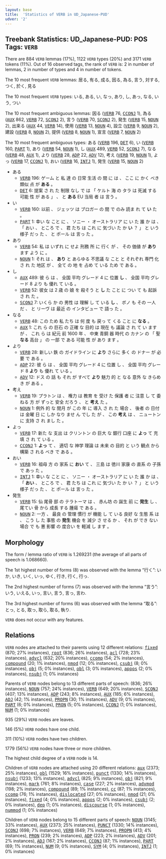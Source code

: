 ```yaml
---
layout: base
title:  'Statistics of VERB in UD_Japanese-PUD'
udver: '2'
---
```


## Treebank Statistics: UD_Japanese-PUD: POS Tags: `VERB`

There are 884 `VERB` lemmas (17%), 1122 `VERB` types (20%) and 3171 `VERB` tokens (11%).
Out of 16 observed tags, the rank of `VERB` is: 2 in number of lemmas, 2 in number of types and 4 in number of tokens.

The 10 most frequent `VERB` lemmas: 居る, 有る, 成る, 因る, 為る, 言う, 対する, つく, 於く, 見る

The 10 most frequent `VERB` types:  いる, ある, い, なっ, あり, し, あっ, なる, いう, つい

The 10 most frequent ambiguous lemmas: 因る (<tt><a href="ja_pud-pos-VERB.html">VERB</a></tt> 76, <tt><a href="ja_pud-pos-CCONJ.html">CCONJ</a></tt> 1), 為る (<tt><a href="ja_pud-pos-AUX.html">AUX</a></tt> 862, <tt><a href="ja_pud-pos-VERB.html">VERB</a></tt> 72, <tt><a href="ja_pud-pos-SCONJ.html">SCONJ</a></tt> 2), 言う (<tt><a href="ja_pud-pos-VERB.html">VERB</a></tt> 70, <tt><a href="ja_pud-pos-SCONJ.html">SCONJ</a></tt> 2), 発生 (<tt><a href="ja_pud-pos-VERB.html">VERB</a></tt> 15, <tt><a href="ja_pud-pos-NOUN.html">NOUN</a></tt> 2), 出来る (<tt><a href="ja_pud-pos-AUX.html">AUX</a></tt> 44, <tt><a href="ja_pud-pos-VERB.html">VERB</a></tt> 14), 使用 (<tt><a href="ja_pud-pos-VERB.html">VERB</a></tt> 13, <tt><a href="ja_pud-pos-NOUN.html">NOUN</a></tt> 4), 設立 (<tt><a href="ja_pud-pos-VERB.html">VERB</a></tt> 9, <tt><a href="ja_pud-pos-NOUN.html">NOUN</a></tt> 2), 建設 (<tt><a href="ja_pud-pos-VERB.html">VERB</a></tt> 8, <tt><a href="ja_pud-pos-NOUN.html">NOUN</a></tt> 2), 提供 (<tt><a href="ja_pud-pos-VERB.html">VERB</a></tt> 8, <tt><a href="ja_pud-pos-NOUN.html">NOUN</a></tt> 1), 宣言 (<tt><a href="ja_pud-pos-VERB.html">VERB</a></tt> 7, <tt><a href="ja_pud-pos-NOUN.html">NOUN</a></tt> 2)

The 10 most frequent ambiguous types:  ある (<tt><a href="ja_pud-pos-VERB.html">VERB</a></tt> 196, <tt><a href="ja_pud-pos-DET.html">DET</a></tt> 6), い (<tt><a href="ja_pud-pos-VERB.html">VERB</a></tt> 160, <tt><a href="ja_pud-pos-PART.html">PART</a></tt> 1), あり (<tt><a href="ja_pud-pos-VERB.html">VERB</a></tt> 54, <tt><a href="ja_pud-pos-NOUN.html">NOUN</a></tt> 1), し (<tt><a href="ja_pud-pos-AUX.html">AUX</a></tt> 489, <tt><a href="ja_pud-pos-VERB.html">VERB</a></tt> 52, <tt><a href="ja_pud-pos-SCONJ.html">SCONJ</a></tt> 7), なる (<tt><a href="ja_pud-pos-VERB.html">VERB</a></tt> 48, <tt><a href="ja_pud-pos-AUX.html">AUX</a></tt> 1), より (<tt><a href="ja_pud-pos-VERB.html">VERB</a></tt> 28, <tt><a href="ja_pud-pos-ADP.html">ADP</a></tt> 22, <tt><a href="ja_pud-pos-ADV.html">ADV</a></tt> 12), 考え (<tt><a href="ja_pud-pos-VERB.html">VERB</a></tt> 19, <tt><a href="ja_pud-pos-NOUN.html">NOUN</a></tt> 1), よっ (<tt><a href="ja_pud-pos-VERB.html">VERB</a></tt> 17, <tt><a href="ja_pud-pos-CCONJ.html">CCONJ</a></tt> 1), おい (<tt><a href="ja_pud-pos-VERB.html">VERB</a></tt> 16, <tt><a href="ja_pud-pos-INTJ.html">INTJ</a></tt> 1), 発生 (<tt><a href="ja_pud-pos-VERB.html">VERB</a></tt> 15, <tt><a href="ja_pud-pos-NOUN.html">NOUN</a></tt> 2)


* ある
  * <tt><a href="ja_pud-pos-VERB.html">VERB</a></tt> 196: ゲーム と 私 達 の 日常 生活 の 間 に は 、 ここ に かく べき 類似 点 が <b>ある</b> 。
  * <tt><a href="ja_pud-pos-DET.html">DET</a></tt> 6: 提案 さ れ た 制限 なし で は 「 ケルト 海 の タラ は 死滅 する 可能 性 が ある 」 、 と <b>ある</b> EU 当局 者 は 言う 。
* い
  * <tt><a href="ja_pud-pos-VERB.html">VERB</a></tt> 160: 以前 、 ジェッツ は ブロガー の 間 で のみ 読ま れ て <b>い</b> た 。
  * <tt><a href="ja_pud-pos-PART.html">PART</a></tt> 1: 幸い な こと に 、 ソニー ・ オーストラリア に い た 誰 か は 、 「 おい 、 ところ で 、 君 たち は これ に 気づい た か <b>い</b> ？ 」 と いう 様子 だっ た 、 と ポール は 言っ た 。
* あり
  * <tt><a href="ja_pud-pos-VERB.html">VERB</a></tt> 54: 私 は いずれ に せよ 刑務 所 に 行く が 、 その 価値 が <b>あり</b> ます よう に 。
  * <tt><a href="ja_pud-pos-NOUN.html">NOUN</a></tt> 1: それ は 、 <b>あり</b> と あらゆる 不思議 な こと と それぞれ 専門 化 さ れ た 地区 が 、 全て の 地 を 占め て いる ため で ある 。
* し
  * <tt><a href="ja_pud-pos-AUX.html">AUX</a></tt> 489: 彼 ら は 、 全国 平均 グレード 4 に 位置 <b>し</b> 、 全国 平均 グレード 8 より も 優れ て いる 。
  * <tt><a href="ja_pud-pos-VERB.html">VERB</a></tt> 52: 彼女 は 2 歳 の 娘 を 殺そう と <b>し</b> た こと に つい て も 起訴 さ れ た 。
  * <tt><a href="ja_pud-pos-SCONJ.html">SCONJ</a></tt> 7: いくら か の 男性 は 理解 し て いる <b>し</b> 、 ボノ も その 一人 だ 、 と リーヴ は 最近 の インタビュー で 語っ た 。
* なる
  * <tt><a href="ja_pud-pos-VERB.html">VERB</a></tt> 48: この ため 私 たち は 何 度 も 戻っ て くる こと に <b>なる</b> 。
  * <tt><a href="ja_pud-pos-AUX.html">AUX</a></tt> 1: これ ら の 巨石 の 正確 な 目的 は 現在 も 議論 さ れ て い ます が 、 これ ら は 紀元 前 1600 年 、 中東 青銅 器 時代 の カナン の 「 聖 <b>なる</b> 高台 」 の 一部 で ある 可能 性 が あり ます 。
* より
  * <tt><a href="ja_pud-pos-VERB.html">VERB</a></tt> 28: 新しい 鉄 の ガイドライン に <b>より</b> さらに 多く の ドナー が 必要 で ある 。
  * <tt><a href="ja_pud-pos-ADP.html">ADP</a></tt> 22: 彼 ら は 、 全国 平均 グレード 4 に 位置 し 、 全国 平均 グレード 8 <b>より</b> も 優れ て いる 。
  * <tt><a href="ja_pud-pos-ADV.html">ADV</a></tt> 12: ドス の 話 も それ が すべて <b>より</b> 魅力 的 と なる 意外 な きらめき が ある 。
* 考え
  * <tt><a href="ja_pud-pos-VERB.html">VERB</a></tt> 19: プラトン は 、 権力 は 教育 を 受け た 保護 者 に 注意 し て 委ねる 方 が ずっと 安全 だろう 、 と <b>考え</b> た 。
  * <tt><a href="ja_pud-pos-NOUN.html">NOUN</a></tt> 1: 例外 的 な 閏月 が この 年 に 導入 さ れ た 場合 、 後者 の 日付 は 金曜 日 に しか なり ませ ん でし た が 、 この <b>考え</b> は 、 ニュートン に 支持 さ れ まし た 。
* よっ
  * <tt><a href="ja_pud-pos-VERB.html">VERB</a></tt> 17: 新た な 支出 は クリントン の 巨大 な 銀行 口座 に <b>よっ</b> て 充填 さ れ て いる 。
  * <tt><a href="ja_pud-pos-CCONJ.html">CCONJ</a></tt> 1: <b>よっ</b> て 、 適切 な 神学 理論 は 未来 の 目的 と いう 観点 から 構築 さ れる べき で ある 。
* おい
  * <tt><a href="ja_pud-pos-VERB.html">VERB</a></tt> 16: 祖母 方 の 家系 に <b>おい</b> て 、 三島 は 徳川 家康 の 直系 の 子孫 で あっ た 。
  * <tt><a href="ja_pud-pos-INTJ.html">INTJ</a></tt> 1: 幸い な こと に 、 ソニー ・ オーストラリア に い た 誰 か は 、 「 <b>おい</b> 、 ところ で 、 君 たち は これ に 気づい た か い ？ 」 と いう 様子 だっ た 、 と ポール は 言っ た 。
* 発生
  * <tt><a href="ja_pud-pos-VERB.html">VERB</a></tt> 15: 仙 尾骨 部 の テラトーマ は 、 赤ん坊 の 誕生 前 に <b>発生</b> し 、 尾てい 骨 から 成長 する 腫瘍 で ある 。
  * <tt><a href="ja_pud-pos-NOUN.html">NOUN</a></tt> 2: 一方 、 最良 の 管理 慣行 が 機能 し て いる 良好 な 生態 系 は 、 こう し た 事態 の <b>発生</b> 機会 を 減少 さ せる か 、 それ が でき ない 場合 で も 悪 影響 の 度合い を 軽減 し ます 。

## Morphology

The form / lemma ratio of `VERB` is 1.269231 (the average of all parts of speech is 1.068660).

The 1st highest number of forms (8) was observed with the lemma “行く”: いか, いき, いく, いっ, ゆく, 行き, 行く, 行っ.

The 2nd highest number of forms (7) was observed with the lemma “言う”: いう, いえる, いっ, 言い, 言う, 言っ, 言わ.

The 3rd highest number of forms (6) was observed with the lemma “取る”: とっ, とる, 取っ, 取ら, 取る, 執り.

`VERB` does not occur with any features.


## Relations

`VERB` nodes are attached to their parents using 12 different relations: <tt><a href="ja_pud-dep-fixed.html">fixed</a></tt> (870; 27% instances), <tt><a href="ja_pud-dep-root.html">root</a></tt> (836; 26% instances), <tt><a href="ja_pud-dep-acl.html">acl</a></tt> (728; 23% instances), <tt><a href="ja_pud-dep-advcl.html">advcl</a></tt> (632; 20% instances), <tt><a href="ja_pud-dep-ccomp.html">ccomp</a></tt> (54; 2% instances), <tt><a href="ja_pud-dep-compound.html">compound</a></tt> (20; 1% instances), <tt><a href="ja_pud-dep-nmod.html">nmod</a></tt> (12; 0% instances), <tt><a href="ja_pud-dep-csubj.html">csubj</a></tt> (8; 0% instances), <tt><a href="ja_pud-dep-obj.html">obj</a></tt> (5; 0% instances), <tt><a href="ja_pud-dep-obl.html">obl</a></tt> (3; 0% instances), <tt><a href="ja_pud-dep-appos.html">appos</a></tt> (2; 0% instances), <tt><a href="ja_pud-dep-nsubj.html">nsubj</a></tt> (1; 0% instances)

Parents of `VERB` nodes belong to 13 different parts of speech:  (836; 26% instances), <tt><a href="ja_pud-pos-NOUN.html">NOUN</a></tt> (757; 24% instances), <tt><a href="ja_pud-pos-VERB.html">VERB</a></tt> (649; 20% instances), <tt><a href="ja_pud-pos-SCONJ.html">SCONJ</a></tt> (407; 13% instances), <tt><a href="ja_pud-pos-ADP.html">ADP</a></tt> (243; 8% instances), <tt><a href="ja_pud-pos-AUX.html">AUX</a></tt> (185; 6% instances), <tt><a href="ja_pud-pos-ADJ.html">ADJ</a></tt> (42; 1% instances), <tt><a href="ja_pud-pos-PROPN.html">PROPN</a></tt> (30; 1% instances), <tt><a href="ja_pud-pos-ADV.html">ADV</a></tt> (9; 0% instances), <tt><a href="ja_pud-pos-PART.html">PART</a></tt> (6; 0% instances), <tt><a href="ja_pud-pos-PRON.html">PRON</a></tt> (5; 0% instances), <tt><a href="ja_pud-pos-CCONJ.html">CCONJ</a></tt> (1; 0% instances), <tt><a href="ja_pud-pos-NUM.html">NUM</a></tt> (1; 0% instances)

935 (29%) `VERB` nodes are leaves.

146 (5%) `VERB` nodes have one child.

311 (10%) `VERB` nodes have two children.

1779 (56%) `VERB` nodes have three or more children.

The highest child degree of a `VERB` node is 14.

Children of `VERB` nodes are attached using 20 different relations: <tt><a href="ja_pud-dep-aux.html">aux</a></tt> (2373; 25% instances), <tt><a href="ja_pud-dep-obl.html">obl</a></tt> (1529; 16% instances), <tt><a href="ja_pud-dep-punct.html">punct</a></tt> (1330; 14% instances), <tt><a href="ja_pud-dep-nsubj.html">nsubj</a></tt> (1233; 13% instances), <tt><a href="ja_pud-dep-advcl.html">advcl</a></tt> (825; 9% instances), <tt><a href="ja_pud-dep-obj.html">obj</a></tt> (821; 9% instances), <tt><a href="ja_pud-dep-mark.html">mark</a></tt> (761; 8% instances), <tt><a href="ja_pud-dep-case.html">case</a></tt> (227; 2% instances), <tt><a href="ja_pud-dep-advmod.html">advmod</a></tt> (198; 2% instances), <tt><a href="ja_pud-dep-compound.html">compound</a></tt> (89; 1% instances), <tt><a href="ja_pud-dep-cc.html">cc</a></tt> (87; 1% instances), <tt><a href="ja_pud-dep-ccomp.html">ccomp</a></tt> (76; 1% instances), <tt><a href="ja_pud-dep-dislocated.html">dislocated</a></tt> (27; 0% instances), <tt><a href="ja_pud-dep-nmod.html">nmod</a></tt> (21; 0% instances), <tt><a href="ja_pud-dep-fixed.html">fixed</a></tt> (4; 0% instances), <tt><a href="ja_pud-dep-appos.html">appos</a></tt> (2; 0% instances), <tt><a href="ja_pud-dep-csubj.html">csubj</a></tt> (2; 0% instances), <tt><a href="ja_pud-dep-dep.html">dep</a></tt> (1; 0% instances), <tt><a href="ja_pud-dep-discourse.html">discourse</a></tt> (1; 0% instances), <tt><a href="ja_pud-dep-nummod.html">nummod</a></tt> (1; 0% instances)

Children of `VERB` nodes belong to 15 different parts of speech: <tt><a href="ja_pud-pos-NOUN.html">NOUN</a></tt> (3145; 33% instances), <tt><a href="ja_pud-pos-AUX.html">AUX</a></tt> (2373; 25% instances), <tt><a href="ja_pud-pos-PUNCT.html">PUNCT</a></tt> (1330; 14% instances), <tt><a href="ja_pud-pos-SCONJ.html">SCONJ</a></tt> (698; 7% instances), <tt><a href="ja_pud-pos-VERB.html">VERB</a></tt> (649; 7% instances), <tt><a href="ja_pud-pos-PROPN.html">PROPN</a></tt> (413; 4% instances), <tt><a href="ja_pud-pos-PRON.html">PRON</a></tt> (239; 2% instances), <tt><a href="ja_pud-pos-ADP.html">ADP</a></tt> (223; 2% instances), <tt><a href="ja_pud-pos-ADV.html">ADV</a></tt> (201; 2% instances), <tt><a href="ja_pud-pos-ADJ.html">ADJ</a></tt> (167; 2% instances), <tt><a href="ja_pud-pos-CCONJ.html">CCONJ</a></tt> (87; 1% instances), <tt><a href="ja_pud-pos-PART.html">PART</a></tt> (69; 1% instances), <tt><a href="ja_pud-pos-NUM.html">NUM</a></tt> (9; 0% instances), <tt><a href="ja_pud-pos-SYM.html">SYM</a></tt> (4; 0% instances), <tt><a href="ja_pud-pos-INTJ.html">INTJ</a></tt> (1; 0% instances)

